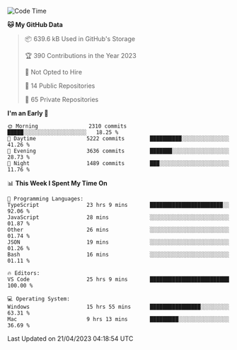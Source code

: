 <!--START_SECTION:waka-->
![Code Time](http://img.shields.io/badge/Code%20Time-3%2C955%20hrs%2052%20mins-blue)

**🐱 My GitHub Data** 

> 📦 639.6 kB Used in GitHub's Storage 
 > 
> 🏆 390 Contributions in the Year 2023
 > 
> 🚫 Not Opted to Hire
 > 
> 📜 14 Public Repositories 
 > 
> 🔑 65 Private Repositories 
 > 
**I'm an Early 🐤** 

```text
🌞 Morning                2310 commits        █████░░░░░░░░░░░░░░░░░░░░   18.25 % 
🌆 Daytime                5222 commits        ██████████░░░░░░░░░░░░░░░   41.26 % 
🌃 Evening                3636 commits        ███████░░░░░░░░░░░░░░░░░░   28.73 % 
🌙 Night                  1489 commits        ███░░░░░░░░░░░░░░░░░░░░░░   11.76 % 
```


📊 **This Week I Spent My Time On** 

```text
💬 Programming Languages: 
TypeScript               23 hrs 9 mins       ███████████████████████░░   92.06 % 
JavaScript               28 mins             ░░░░░░░░░░░░░░░░░░░░░░░░░   01.87 % 
Other                    26 mins             ░░░░░░░░░░░░░░░░░░░░░░░░░   01.74 % 
JSON                     19 mins             ░░░░░░░░░░░░░░░░░░░░░░░░░   01.26 % 
Bash                     16 mins             ░░░░░░░░░░░░░░░░░░░░░░░░░   01.11 % 

🔥 Editors: 
VS Code                  25 hrs 9 mins       █████████████████████████   100.00 % 

💻 Operating System: 
Windows                  15 hrs 55 mins      ████████████████░░░░░░░░░   63.31 % 
Mac                      9 hrs 13 mins       █████████░░░░░░░░░░░░░░░░   36.69 % 
```


 Last Updated on 21/04/2023 04:18:54 UTC
<!--END_SECTION:waka-->

